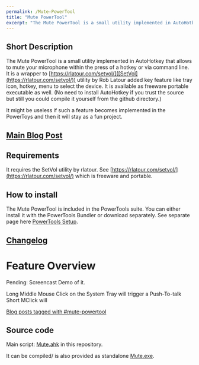 ```yaml
---
permalink: /Mute-PowerTool
title: "Mute PowerTool"
excerpt: "The Mute PowerTool is a small utility implemented in AutoHotkey that allows to mute your microphone within the press of a hotkey or via command line."
---
```


## Short Description

The Mute PowerTool is a small utility implemented in AutoHotkey that allows to mute your microphone within the press of a hotkey or via command line.
It is a wrapper to [https://rlatour.com/setvol/]([SetVol](https://rlatour.com/setvol/)) utility by Rob Latour added key feature like tray icon, hotkey, menu to select the device.
It is available as freeware portable executable as well. (No need to install AutoHotkey if you trust the source but still you could compile it yourself from the github directory.)

It might be useless if such a feature becomes implemented in the PowerToys and then it will stay as a fun project.

## [Main Blog Post](https://tdalon.blogspot.com/2021/02/mute-powertool.html)

## Requirements

It requires the SetVol utility by rlatour. See [https://rlatour.com/setvol/](https://rlatour.com/setvol/) which is freeware and portable.

## How to install

The Mute PowerTool is included in the PowerTools suite. You can either install it with the PowerTools Bundler or download separately.
See separate page here [PowerTools Setup](PowerTools-Setup).

## [Changelog](Mute-PowerTool-Changelog)

# Feature Overview

Pending: Screencast Demo of it.

Long Middle Mouse Click on the System Tray will trigger a Push-To-talk
Short MClick will 

[Blog posts tagged with #mute-powertool](https://tdalon.blogspot.com/search/label/mute-powertool)


## Source code

Main script: [Mute.ahk](https://github.com/tdalon/ahk/blob/main/Mute.ahk) in this repository.

It can be compiled/ is also provided as standalone [Mute.exe](https://github.com/tdalon/ahk/blob/main/PowerTools/Mute.exe).
